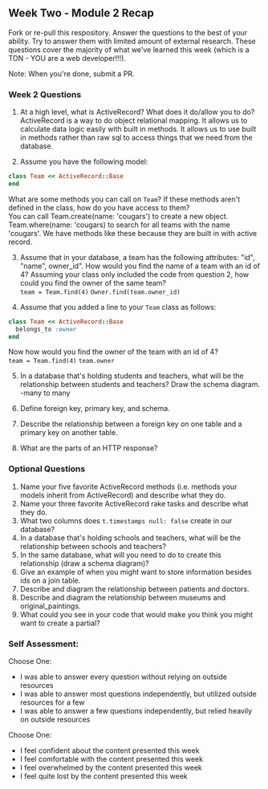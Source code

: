 ## Week Two - Module 2 Recap

Fork or re-pull this respository. Answer the questions to the best of your ability. Try to answer them with limited amount of external research. These questions cover the majority of what we've learned this week (which is a TON - YOU are a web developer!!!). 

Note: When you're done, submit a PR.


### Week 2 Questions

1. At a high level, what is ActiveRecord? What does it do/allow you to do?  
ActiveRecord is a way to do object relational mapping. It allows us to calculate data logic easily with built in methods. It allows us to use built in methods rather than raw sql to access things that we need from the database.   

2. Assume you have the following model: 

```ruby
class Team << ActiveRecord::Base
end
```

What are some methods you can call on `Team`? If these methods aren't defined in the class, how do you have access to them?  
You can call Team.create(name: 'cougars') to create a new object. Team.where(name: 'cougars) to search for all teams with the name 'cougars'. We have methods like these because they are built in with active record.  

3. Assume that in your database, a team has the following attributes: "id", "name", owner_id". How would you find the name of a team with an id of 4? Assuming your class only included the code from question 2, how could you find the owner of the same team?  
`team = Team.find(4)`
`Owner.find(team.owner_id)`  

4. Assume that you added a line to your `Team` class as follows:

```ruby
class Team << ActiveRecord::Base
  belongs_to :owner
end
```  

Now how would you find the owner of the team with an id of 4?  
`team = Team.find(4)`
`team.owner`  

5. In a database that's holding students and teachers, what will be the relationship between students and teachers? Draw the schema diagram.  
-many to many  

6. Define foreign key, primary key, and schema.
7. Describe the relationship between a foreign key on one table and a primary key on another table.
8. What are the parts of an HTTP response?


### Optional Questions

1. Name your five favorite ActiveRecord methods (i.e. methods your models inherit from ActiveRecord) and describe what they do.
2. Name your three favorite ActiveRecord rake tasks and describe what they do.
3. What two columns does `t.timestamps null: false` create in our database?
4. In a database that's holding schools and teachers, what will be the relationship between schools and teachers?
5. In the same database, what will you need to do to create this relationship (draw a schema diagram)?
6. Give an example of when you might want to store information besides ids on a join table.
7. Describe and diagram the relationship between patients and doctors.
8. Describe and diagram the relationship between museums and original_paintings.
9. What could you see in your code that would make you think you might want to create a partial?

### Self Assessment:
Choose One:
* I was able to answer every question without relying on outside resources
* I was able to answer most questions independently, but utilized outside resources for a few
* I was able to answer a few questions independently, but relied heavily on outside resources 

Choose One:
* I feel confident about the content presented this week
* I feel comfortable with the content presented this week
* I feel overwhelmed by the content presented this week
* I feel quite lost by the content presented this week
